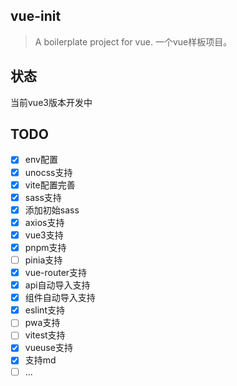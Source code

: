 ## vue-init

> A boilerplate project for vue. 一个vue样板项目。

## 状态

当前vue3版本开发中

## TODO

- [x] env配置
- [x] unocss支持
- [x] vite配置完善
- [x] sass支持
- [x] 添加初始sass
- [x] axios支持
- [x] vue3支持
- [x] pnpm支持
- [ ] pinia支持
- [x] vue-router支持
- [x] api自动导入支持
- [x] 组件自动导入支持
- [x] eslint支持
- [ ] pwa支持
- [ ] vitest支持
- [x] vueuse支持
- [x] 支持md
- [ ] ...